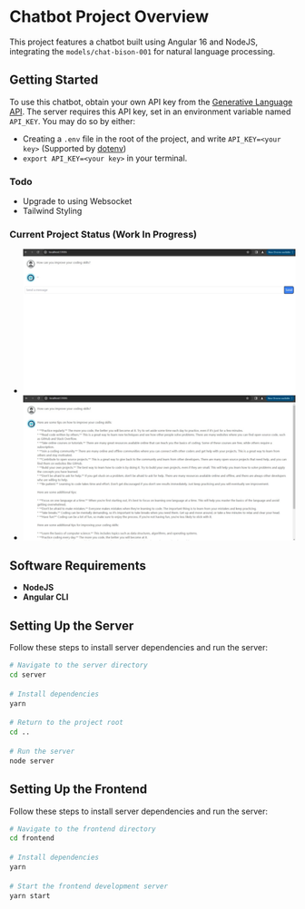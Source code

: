 # Chatbot Project Overview
This project features a chatbot built using Angular 16 and NodeJS, integrating the `models/chat-bison-001` for natural language processing.

## Getting Started
To use this chatbot, obtain your own API key from the [Generative Language API](https://console.cloud.google.com/apis/library/browse?q=generative%20language%20api). The server requires this API key, set in an environment variable named `API_KEY`.
You may do so by either:
- Creating a `.env` file in the root of the project, and write `API_KEY=<your key>` (Supported by [dotenv](https://www.npmjs.com/package/dotenv))
- `export API_KEY=<your key>` in your terminal.

### Todo
- Upgrade to using Websocket
- Tailwind Styling

### Current Project Status (Work In Progress)
- ![Waiting Image](./waiting.jpg)
- ![Message Loaded Image](./message_loaded.jpg)

## Software Requirements
- **NodeJS**
- **Angular CLI**

## Setting Up the Server
Follow these steps to install server dependencies and run the server:

```bash
# Navigate to the server directory
cd server

# Install dependencies
yarn

# Return to the project root
cd ..

# Run the server
node server
```

## Setting Up the Frontend
Follow these steps to install server dependencies and run the server:

```bash
# Navigate to the frontend directory
cd frontend

# Install dependencies
yarn

# Start the frontend development server
yarn start
```
